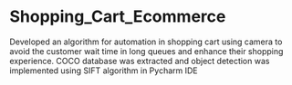 # Shopping_Cart_Ecommerce
Developed an algorithm for automation in shopping cart using camera to avoid the customer wait time in long queues and enhance their shopping experience. COCO database was extracted and object detection was implemented using SIFT algorithm in Pycharm IDE
